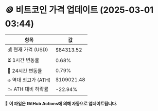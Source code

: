 # 🪙 비트코인 가격 업데이트 (2025-03-01 03:44)

| 항목                | 값 |
|--------------------|----------------|
| 💰 현재 가격 (USD) | $84313.52 |
| ⏳ 1시간 변동률    | 0.68% |
| 📆 24시간 변동률   | 0.79% |
| 🔝 역대 최고가 (ATH) | $109021.48 |
| 📉 ATH 대비 하락률 | -22.94% |

🔄 **이 파일은 GitHub Actions에 의해 자동으로 업데이트됩니다.**
